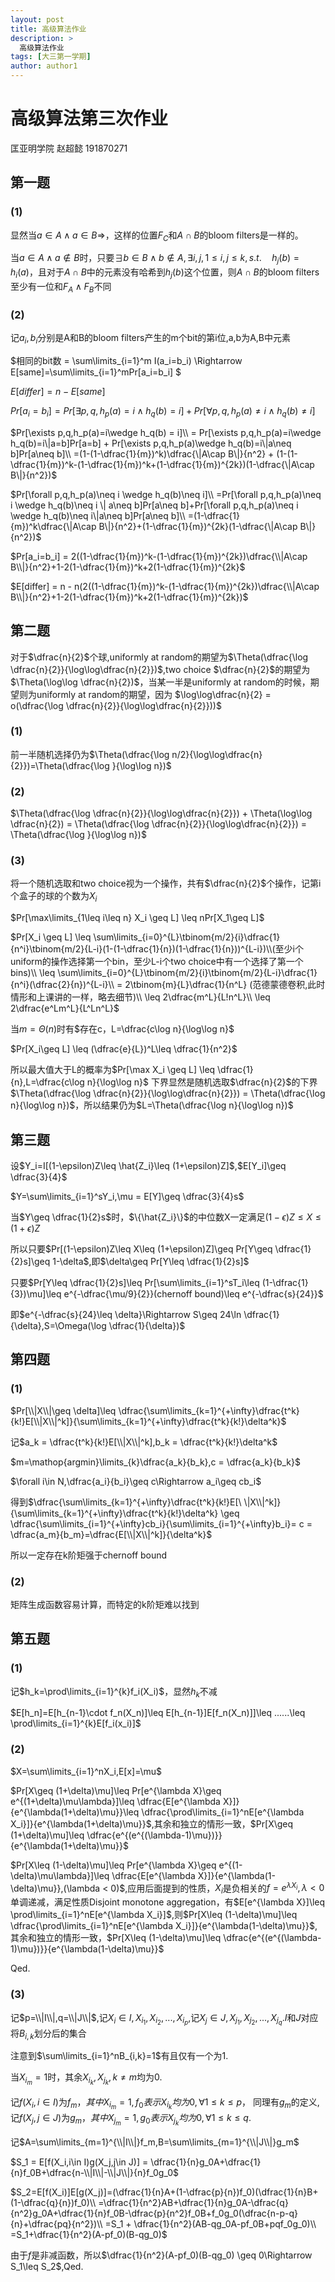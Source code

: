 ```yaml
---
layout: post
title: 高级算法作业
description: >
  高级算法作业
tags: [大三第一学期]
author: author1
---
```


# 高级算法第三次作业

匡亚明学院 赵超懿 191870271

## 第一题

### (1)

显然当$a\in A\wedge a\in B\Rightarrow$，这样的位置$F_C$和$A\cap B$的bloom filters是一样的。

当$a\in A\wedge a\notin B$时，只要$\exists b\in B\wedge b\notin A,\exists i,j,1\leq i,j\leq k,s.t.\quad h_j(b)=h_i(a)$，且对于$A\cap B$中的元素没有哈希到$h_j(b)$这个位置，则$A\cap B$的bloom filters至少有一位和$F_A\wedge F_B$不同

### (2)

记$a_i,b_i$分别是A和B的bloom filters产生的m个bit的第i位,a,b为A,B中元素

$相同的bit数 = \sum\limits_{i=1}^m I(a_i=b_i) \Rightarrow E[same]=\sum\limits_{i=1}^mPr[a_i=b_i]
$

$E[differ] = n - E[same]$

$Pr[a_i=b_i] = Pr[\exists p,q,h_p(a)=i\wedge h_q(b) = i] + Pr[\forall p,q,h_p(a)\neq i \wedge h_q(b)\neq i]$

$Pr[\exists p,q,h_p(a)=i\wedge h_q(b) = i]\\
= Pr[\exists p,q,h_p(a)=i\wedge h_q(b)=i\|a=b]Pr[a=b] + Pr[\exists p,q,h_p(a)\wedge h_q(b)=i\|a\neq b]Pr[a\neq b]\\
=(1-(1-\dfrac{1}{m})^k)\dfrac{\|A\cap B\|}{n^2} + (1-(1-\dfrac{1}{m})^k-(1-\dfrac{1}{m})^k+(1-\dfrac{1}{m})^{2k})(1-\dfrac{\|A\cap B\|}{n^2})$

$Pr[\forall p,q,h_p(a)\neq i \wedge h_q(b)\neq i]\\
=Pr[\forall p,q,h_p(a)\neq i \wedge h_q(b)\neq i \| a\neq b]Pr[a\neq b]+Pr[\forall p,q,h_p(a)\neq i \wedge h_q(b)\neq i\|a\neq b]Pr[a\neq b]\\
=(1-\dfrac{1}{m})^k\dfrac{\|A\cap B\|}{n^2}+(1-\dfrac{1}{m})^{2k}(1-\dfrac{\|A\cap B\|}{n^2})$

$Pr[a_i=b_i] = 2((1-\dfrac{1}{m})^k-(1-\dfrac{1}{m})^{2k})\dfrac{\\|A\cap B\\|}{n^2}+1-2(1-\dfrac{1}{m})^k+2(1-\dfrac{1}{m})^{2k}$

$E[differ] = n - n(2((1-\dfrac{1}{m})^k-(1-\dfrac{1}{m})^{2k})\dfrac{\\|A\cap B\\|}{n^2}+1-2(1-\dfrac{1}{m})^k+2(1-\dfrac{1}{m})^{2k})$

## 第二题

对于$\dfrac{n}{2}$个球,uniformly at random的期望为$\Theta(\dfrac{\log \dfrac{n}{2}}{\log\log\dfrac{n}{2}})$,two choice $\dfrac{n}{2}$的期望为$\Theta(\log\log \dfrac{n}{2})$，当某一半是uniformly at random的时候，期望则为uniformly at random的期望，因为 $\log\log\dfrac{n}{2} = o(\dfrac{\log \dfrac{n}{2}}{\log\log\dfrac{n}{2}}))$


### (1)

前一半随机选择仍为$\Theta(\dfrac{\log n/2}{\log\log\dfrac{n}{2}})=\Theta(\dfrac{\log }{\log\log n})$

### (2)

$\Theta(\dfrac{\log \dfrac{n}{2}}{\log\log\dfrac{n}{2}}) + \Theta(\log\log \dfrac{n}{2}) = \Theta(\dfrac{\log \dfrac{n}{2}}{\log\log\dfrac{n}{2}}) = \Theta(\dfrac{\log }{\log\log n})$

### (3)

将一个随机选取和two choice视为一个操作，共有$\dfrac{n}{2}$个操作，记第i个盒子的球的个数为$X_i$

$Pr[\max\limits_{1\leq i\leq n} X_i \geq L] \leq nPr[X_1\geq L]$

$Pr[X_i \geq L] \leq \sum\limits_{i=0}^{L}\tbinom{m/2}{i}\dfrac{1}{n^i}\tbinom{m/2}{L-i}(1-(1-\dfrac{1}{n})(1-\dfrac{1}{n}))^{L-i})\\(至少i个uniform的操作选择第一个bin，至少L-i个two choice中有一个选择了第一个bins)\\
\leq \sum\limits_{i=0}^{L}\tbinom{m/2}{i}\tbinom{m/2}{L-i}\dfrac{1}{n^i}(\dfrac{2}{n})^{L-i}\\
= 2\tbinom{m}{L}\dfrac{1}{n^L} (范德蒙德卷积,此时情形和上课讲的一样，略去细节)\\
\leq 2\dfrac{m^L}{L!n^L}\\
\leq 2\dfrac{e^Lm^L}{L^Ln^L}$

当$m=\Theta(n)$时有$存在c，L=\dfrac{c\log n}{\log\log n}$

$Pr[X_i\geq L] \leq (\dfrac{e}{L})^L\leq \dfrac{1}{n^2}$

所以最大值大于L的概率为$Pr[\max X_i \geq L] \leq \dfrac{1}{n},L=\dfrac{c\log n}{\log\log n}$
下界显然是随机选取$\dfrac{n}{2}$的下界$\Theta(\dfrac{\log \dfrac{n}{2}}{\log\log\dfrac{n}{2}}) = \Theta(\dfrac{\log n}{\log\log n})$，所以结果仍为$L=\Theta(\dfrac{\log n}{\log\log n})$

## 第三题

设$Y_i=I[(1-\epsilon)Z\leq \hat{Z_i}\leq (1+\epsilon)Z]$,$E[Y_i]\geq \dfrac{3}{4}$

$Y=\sum\limits_{i=1}^sY_i,\mu = E[Y]\geq \dfrac{3}{4}s$

当$Y\geq \dfrac{1}{2}s$时，$\{\hat{Z_i}\}$的中位数X一定满足$(1-\epsilon)Z\leq X\leq (1+\epsilon)Z$

所以只要$Pr[(1-\epsilon)Z\leq X\leq (1+\epsilon)Z]\geq Pr[Y\geq \dfrac{1}{2}s]\geq 1-\delta$,即$\delta\geq Pr[Y\leq \dfrac{1}{2}s]$

只要$Pr[Y\leq \dfrac{1}{2}s]\leq Pr[\sum\limits_{i=1}^sT_i\leq (1-\dfrac{1}{3})\mu]\leq e^{-\dfrac{\mu/9}{2}}(chernoff bound)\leq e^{-\dfrac{s}{24}}$

即$e^{-\dfrac{s}{24}\leq \delta}\Rightarrow S\geq 24\ln \dfrac{1}{\delta},S=\Omega(\log \dfrac{1}{\delta})$

## 第四题

### (1)

$Pr[\\|X\\|\geq \delta]\leq \dfrac{\sum\limits_{k=1}^{+\infty}\dfrac{t^k}{k!}E[\\|X\\|^k]}{\sum\limits_{k=1}^{+\infty}\dfrac{t^k}{k!}\delta^k}$

记$a_k = \dfrac{t^k}{k!}E[\\|X\\|^k],b_k = \dfrac{t^k}{k!}\delta^k$

$m=\mathop{argmin}\limits_{k}\dfrac{a_k}{b_k},c = \dfrac{a_k}{b_k}$

$\forall i\in N,\dfrac{a_i}{b_i}\geq c\Rightarrow a_i\geq cb_i$

得到$\dfrac{\sum\limits_{k=1}^{+\infty}\dfrac{t^k}{k!}E[\
\|X\\|^k]}{\sum\limits_{k=1}^{+\infty}\dfrac{t^k}{k!}\delta^k} \geq \dfrac{\sum\limits_{i=1}^{+\infty}cb_i}{\sum\limits_{i=1}^{+\infty}b_i}= c = \dfrac{a_m}{b_m}=\dfrac{E[\\|X\\|^k]}{\delta^k}$

所以一定存在k阶矩强于chernoff bound

### (2)

矩阵生成函数容易计算，而特定的k阶矩难以找到

## 第五题

### (1)

记$h_k=\prod\limits_{i=1}^{k}f_i(X_i)$，显然$h_k$不减

$E[h_n]=E[h_{n-1}\cdot f_n(X_n)]\leq E[h_{n-1}]E[f_n(X_n)]]\leq ......\leq \prod\limits_{i=1}^{k}E[f_i(x_i)]$

### (2)

$X=\sum\limits_{i=1}^nX_i,E[x]=\mu$

$Pr[X\geq (1+\delta)\mu]\leq Pr[e^{\lambda X}\geq e^{(1+\delta)\mu\lambda}]\leq \dfrac{E[e^{\lambda X}]}{e^{\lambda(1+\delta)\mu}}\leq \dfrac{\prod\limits_{i=1}^nE[e^{\lambda X_i}]}{e^{\lambda(1+\delta)\mu}}$,其余和独立的情形一致，$Pr[X\geq (1+\delta)\mu]\leq \dfrac{e^{(e^{(\lambda-1)\mu})}}{e^{\lambda(1+\delta)\mu}}$

$Pr[X\leq (1-\delta)\mu]\leq Pr[e^{\lambda X}\geq e^{(1-\delta)\mu\lambda}]\leq \dfrac{E[e^{\lambda X}]}{e^{\lambda(1-\delta)\mu}},(\lambda < 0)$,应用后面提到的性质，$X_i$是负相关的$f=e^{\lambda X_i},\lambda < 0$单调递减，满足性质Disjoint monotone aggregation，有$E[e^{\lambda X}]\leq \prod\limits_{i=1}^nE[e^{\lambda X_i}]$,则$Pr[X\leq (1-\delta)\mu]\leq \dfrac{\prod\limits_{i=1}^nE[e^{\lambda X_i}]}{e^{\lambda(1-\delta)\mu}}$,其余和独立的情形一致，$Pr[X\leq (1-\delta)\mu]\leq \dfrac{e^{(e^{(\lambda-1)\mu})}}{e^{\lambda(1-\delta)\mu}}$

Qed.

### (3)

记$p=\\|I\\|,q=\\|J\\|$,记$X_i\in I,X_{i_1},X_{i_2},...,X_{i_p}$,记$X_j\in J,X_{j_1},X_{j_2},...,X_{j_q}$.$I$和$J$对应将$B_{i,k}$划分后的集合

注意到$\sum\limits_{i=1}^nB_{i,k}=1$有且仅有一个为1.

当$X_{i_m}=1$时，其余$X_{i_k},X_{j_k},k\neq m$均为0.

记$f(X_i,i\in I)$为$f_m，其中X_{i_m}=1,f_0表示X_{i_k}均为0,\forall 1\leq k\leq p$，
同理有$g_m$的定义,记$f(X_j,j\in J)$为$g_m，其中X_{j_m}=1,g_0表示X_{j_k}均为0,\forall 1\leq k\leq q$.

记$A=\sum\limits_{m=1}^{\\|I\\|}f_m,B=\sum\limits_{m=1}^{\\|J\\|}g_m$

$S_1 = E[f(X_i,i\in I)g(X_j,j\in J)] = \dfrac{1}{n}g_0A+\dfrac{1}{n}f_0B+\dfrac{n-\\|I\\|-\\|J\\|}{n}f_0g_0$

$S_2=E[f(X_i)]E[g(X_j)]=(\dfrac{1}{n}A+(1-\dfrac{p}{n})f_0)(\dfrac{1}{n}B+(1-\dfrac{q}{n})f_0)\\
=\dfrac{1}{n^2}AB+\dfrac{1}{n}g_0A-\dfrac{q}{n^2}g_0A+\dfrac{1}{n}f_0B-\dfrac{p}{n^2}f_0B+f_0g_0(\dfrac{n-p-q}{n}+\dfrac{pq}{n^2})\\
=S_1 + \dfrac{1}{n^2}(AB-qg_0A-pf_0B+pqf_0g_0)\\
=S_1+\dfrac{1}{n^2}(A-pf_0)(B-qg_0)$

由于$f$是非减函数，所以$\dfrac{1}{n^2}(A-pf_0)(B-qg_0) \geq 0\Rightarrow S_1\leq S_2$,Qed.



